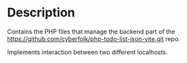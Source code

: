 # Description

Contains the PHP files that manage the backend part of the https://github.com/cyberfolk/php-todo-list-json-vite.git repo.

Implements interaction between two different localhosts.
